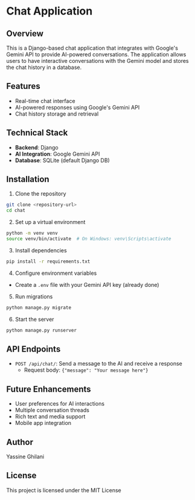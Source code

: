 # Chat Application

## Overview
This is a Django-based chat application that integrates with Google's Gemini API to provide AI-powered conversations. The application allows users to have interactive conversations with the Gemini model and stores the chat history in a database.

## Features
- Real-time chat interface
- AI-powered responses using Google's Gemini API
- Chat history storage and retrieval

## Technical Stack
- **Backend**: Django
- **AI Integration**: Google Gemini API
- **Database**: SQLite (default Django DB)

## Installation

1. Clone the repository
```bash
git clone <repository-url>
cd chat
```

2. Set up a virtual environment
```bash
python -m venv venv
source venv/bin/activate  # On Windows: venv\Scripts\activate
```

3. Install dependencies
```bash
pip install -r requirements.txt
```

4. Configure environment variables
- Create a `.env` file with your Gemini API key (already done)

5. Run migrations
```bash
python manage.py migrate
```

6. Start the server
```bash
python manage.py runserver
```

## API Endpoints

- `POST /api/chat/`: Send a message to the AI and receive a response
  - Request body: `{"message": "Your message here"}`

## Future Enhancements
- User preferences for AI interactions
- Multiple conversation threads
- Rich text and media support
- Mobile app integration

## Author
Yassine Ghilani

## License
This project is licensed under the MIT License

